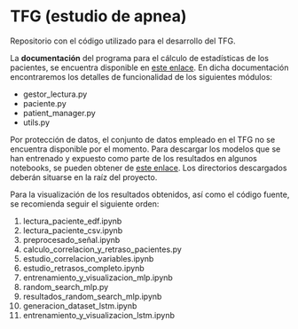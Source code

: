 # TFG (estudio de apnea)

Repositorio con el código utilizado para el desarrollo del TFG.

La **documentación** del programa para el cálculo de estadísticas de los pacientes, se encuentra disponible en [este enlace](https://andresmena99.github.io/TFG/). En dicha documentación encontraremos los detalles de funcionalidad de los siguientes módulos:

* gestor_lectura.py
* paciente.py
* patient_manager.py
* utils.py

Por protección de datos, el conjunto de datos empleado en el TFG no se encuentra disponible por el momento. Para descargar los modelos que se han entrenado y expuesto como parte de los resultados en algunos notebooks, se pueden obtener de [este enlace](www.google.es). Los directorios descargados deberán situarse en la raíz del proyecto.

Para la visualización de los resultados obtenidos, así como el código fuente, se recomienda seguir el siguiente orden:

1. lectura_paciente_edf.ipynb
2. lectura_paciente_csv.ipynb
3. preprocesado_señal.ipynb
4. calculo_correlacion_y_retraso_pacientes.py
5. estudio_correlacion_variables.ipynb
6. estudio_retrasos_completo.ipynb
7. entrenamiento_y_visualizacion_mlp.ipynb
8. random_search_mlp.py
9. resultados_random_search_mlp.ipynb
10. generacion_dataset_lstm.ipynb
11. entrenamiento_y_visualizacion_lstm.ipynb
